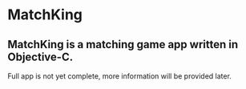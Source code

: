 MatchKing
==================

MatchKing is a matching game app written in Objective-C.
----------------

Full app is not yet complete, more information will be provided later.